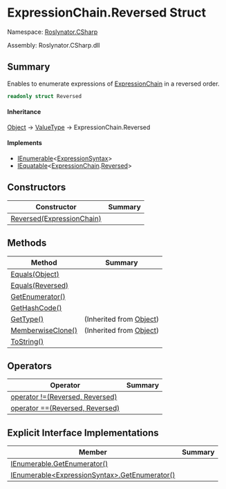 # ExpressionChain\.Reversed Struct

Namespace: [Roslynator.CSharp](../../README.md)

Assembly: Roslynator\.CSharp\.dll

## Summary

Enables to enumerate expressions of [ExpressionChain](../README.md) in a reversed order\.

```csharp
readonly struct Reversed
```

#### Inheritance

[Object](https://docs.microsoft.com/en-us/dotnet/api/system.object) &#x2192; [ValueType](https://docs.microsoft.com/en-us/dotnet/api/system.valuetype) &#x2192; ExpressionChain\.Reversed

#### Implements

* [IEnumerable](https://docs.microsoft.com/en-us/dotnet/api/system.collections.generic.ienumerable-1)\<[ExpressionSyntax](https://docs.microsoft.com/en-us/dotnet/api/microsoft.codeanalysis.csharp.syntax.expressionsyntax)>
* [IEquatable](https://docs.microsoft.com/en-us/dotnet/api/system.iequatable-1)\<[ExpressionChain](../README.md)\.[Reversed](./README.md)>

## Constructors

| Constructor | Summary |
| ----------- | ------- |
| [Reversed(ExpressionChain)](-ctor/README.md) | |

## Methods

| Method | Summary |
| ------ | ------- |
| [Equals(Object)](Equals/README.md) | |
| [Equals(Reversed)](Equals/README.md) | |
| [GetEnumerator()](GetEnumerator/README.md) | |
| [GetHashCode()](GetHashCode/README.md) | |
| [GetType()](https://docs.microsoft.com/en-us/dotnet/api/system.object.gettype) |  \(Inherited from [Object](https://docs.microsoft.com/en-us/dotnet/api/system.object)\) |
| [MemberwiseClone()](https://docs.microsoft.com/en-us/dotnet/api/system.object.memberwiseclone) |  \(Inherited from [Object](https://docs.microsoft.com/en-us/dotnet/api/system.object)\) |
| [ToString()](ToString/README.md) | |

## Operators

| Operator | Summary |
| -------- | ------- |
| [operator !=(Reversed, Reversed)](op_Inequality/README.md) | |
| [operator ==(Reversed, Reversed)](op_Equality/README.md) | |

## Explicit Interface Implementations

| Member | Summary |
| ------ | ------- |
| [IEnumerable.GetEnumerator()](System-Collections-IEnumerable-GetEnumerator/README.md) | |
| [IEnumerable\<ExpressionSyntax>.GetEnumerator()](System-Collections-Generic-IEnumerable-1-GetEnumerator/README.md) | |

